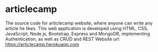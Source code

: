 # articlecamp
The source code for articlecamp website, where anyone can write any article he likes. 
This web application is developed using HTML, CSS, JavaScript, Node.js, Bootstrap, Express and MongoDB, implementing Authentication, as well as CRUD and REST
Website url: https://articlecamp.herokuapp.com
